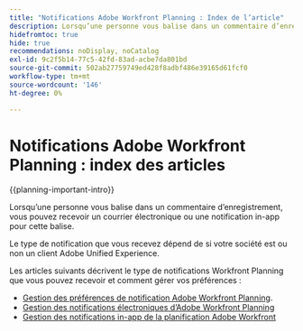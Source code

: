 ```yaml
---
title: "Notifications Adobe Workfront Planning : Index de l’article"
description: Lorsqu’une personne vous balise dans un commentaire d’enregistrement, vous pouvez recevoir des notifications par courrier électronique ou dans l’application pour cette balise. Le type de notification que vous recevez dépend de si votre société est ou non un client Adobe Unified Experience. Les articles suivants décrivent le type de notifications Workfront Planning que vous pouvez recevoir et comment gérer vos préférences.
hidefromtoc: true
hide: true
recommendations: noDisplay, noCatalog
exl-id: 9c2f5b14-77c5-42fd-83ad-acbe7da801bd
source-git-commit: 502ab27759749ed428f8adbf486e39165d61fcf0
workflow-type: tm+mt
source-wordcount: '146'
ht-degree: 0%

---
```


# Notifications Adobe Workfront Planning : index des articles

<!--add this to major TOC and Planning article index-->

{{planning-important-intro}}

Lorsqu’une personne vous balise dans un commentaire d’enregistrement, vous pouvez recevoir un courrier électronique ou une notification in-app pour cette balise.

Le type de notification que vous recevez dépend de si votre société est ou non un client Adobe Unified Experience.

Les articles suivants décrivent le type de notifications Workfront Planning que vous pouvez recevoir et comment gérer vos préférences :

* [Gestion des préférences de notification Adobe Workfront Planning](/help/quicksilver/planning/notifications/manage-notification-preferences.md).
* [Gestion des notifications électroniques d’Adobe Workfront Planning](/help/quicksilver/planning/notifications/manage-planning-email-notifications.md)
* [Gestion des notifications in-app de la planification Adobe Workfront](/help/quicksilver/planning/notifications/manage-planning-in-app-notifications.md)
